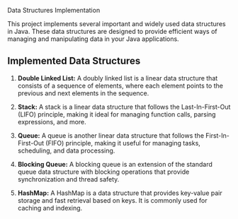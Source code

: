 Data Structures Implementation

This project implements several important and widely used data structures in Java. These data structures are designed to provide efficient ways of managing and manipulating data in your Java applications.

## Implemented Data Structures

1. **Double Linked List:** A doubly linked list is a linear data structure that consists of a sequence of elements, where each element points to the previous and next elements in the sequence.

2. **Stack:** A stack is a linear data structure that follows the Last-In-First-Out (LIFO) principle, making it ideal for managing function calls, parsing expressions, and more.

3. **Queue:** A queue is another linear data structure that follows the First-In-First-Out (FIFO) principle, making it useful for managing tasks, scheduling, and data processing.

4. **Blocking Queue:** A blocking queue is an extension of the standard queue data structure with blocking operations that provide synchronization and thread safety.

5. **HashMap:** A HashMap is a data structure that provides key-value pair storage and fast retrieval based on keys. It is commonly used for caching and indexing.
